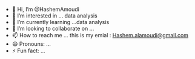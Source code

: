 - 👋 Hi, I’m @HashemAmoudi
- 👀 I’m interested in ... data analysis
- 🌱 I’m currently learning ...data analysis
- 💞️ I’m looking to collaborate on ...
- 📫 How to reach me ... this is my emial : Hashem.alamoudi@gmail.com
- 😄 Pronouns: ...
- ⚡ Fun fact: ...

<!---
HashemAmoudi/HashemAmoudi is a ✨ special ✨ repository because its `README.md` (this file) appears on your GitHub profile.
You can click the Preview link to take a look at your changes.
--->
